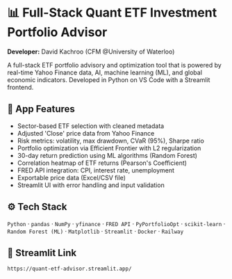 # 📊 Full-Stack Quant ETF Investment Portfolio Advisor

**Developer:** David Kachroo (CFM @University of Waterloo)

A full-stack ETF portfolio advisory and optimization tool that is powered by real-time Yahoo Finance data, AI, machine learning (ML), and global economic indicators. Developed in Python on VS Code with a Streamlit frontend.

## 🔧 App Features

- Sector-based ETF selection with cleaned metadata
- Adjusted 'Close' price data from Yahoo Finance
- Risk metrics: volatility, max drawdown, CVaR (95%), Sharpe ratio
- Portfolio optimization via Efficient Frontier with L2 regularization
- 30-day return prediction using ML algorithms (Random Forest)
- Correlation heatmap of ETF returns (Pearson's Coefficient)
- FRED API integration: CPI, interest rate, unemployment
- Exportable price data (Excel/CSV file)
- Streamlit UI with error handling and input validation

## ⚙️ Tech Stack

`Python` · `pandas` · `NumPy` · `yfinance` · `FRED API` · `PyPortfolioOpt` · `scikit-learn` · `Random Forest (ML)` · `Matplotlib` · `Streamlit` · `Docker` · `Railway`

## 🚀 Streamlit Link

```bash
https://quant-etf-advisor.streamlit.app/
